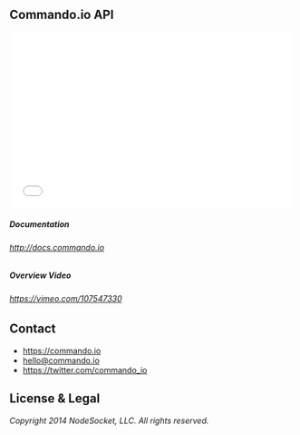 Commando.io API
---------------

<iframe src="//player.vimeo.com/video/107547330?title=0&amp;byline=0&amp;portrait=0" width="500" height="311" frameborder="0" webkitallowfullscreen mozallowfullscreen allowfullscreen></iframe>

##### Documentation
###### http://docs.commando.io

##### Overview Video
###### https://vimeo.com/107547330

Contact
-------

+ https://commando.io
+ hello@commando.io
+ https://twitter.com/commando_io

License & Legal
---------------

*Copyright 2014 NodeSocket, LLC.*
*All rights reserved.*
